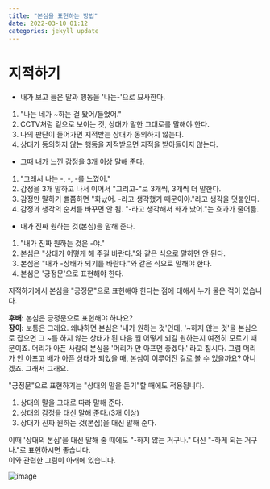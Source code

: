 ```yaml
---
title: "본심을 표현하는 방법"
date: 2022-03-10 01:12
categories: jekyll update
---
```


# 지적하기
* 내가 보고 들은 말과 행동을 '나는-'으로 묘사한다.
1. "나는 네가 ~하는 걸 봤어/들었어."
1. CCTV처럼 겉으로 보이는 것, 상대가 말한 그대로를 말해야 한다. 
1. 나의 판단이 들어가면 지적받는 상대가 동의하지 않는다.
1. 상대가 동의하지 않는 행동을 지적받으면 지적을 받아들이지 않는다.
* 그때 내가 느낀 감정을 3개 이상 말해 준다.
1. "그래서 나는 -, -, -를 느꼈어."
1. 감정을 3개 말하고 나서 이어서 "그리고-"로 3개씩, 3개씩 더 말한다.
1. 감정만 말하기 뻘쭘하면 "화났어. -라고 생각했기 때문이야."라고 생각을 덧붙인다.
1. 감정과 생각의 순서를 바꾸면 안 됨. "-라고 생각해서 화가 났어."는 효과가 줄어듦.
* 내가 진짜 원하는 것(본심)을 말해 준다.
1. "내가 진짜 원하는 것은 -야."
1. 본심은 "상대가 어떻게 해 주길 바란다."와 같은 식으로 말하면 안 된다.
1. 본심은 "내가 -상태가 되기를 바란다."와 같은 식으로 말해야 한다.
1. 본심은 '긍정문'으로 표현해야 한다.

지적하기에서 본심을 "긍정문"으로 표현해야 한다는 점에 대해서 누가 물은 적이 있습니다. 
> 
**후배:** 본심은 긍정문으로 표현해야 하나요?   
**장이:** 보통은 그래요. 왜냐하면 본심은 '내가 원하는 것'인데, '~하지 않는 것'을 본심으로 잡으면 그 ~를 하지 않는 상태가 된 다음 뭘 어떻게 되길 원하는지 여전히 모르기 때문이죠. 머리가 아픈 사람의 본심을 '머리가 안 아프면 좋겠다.' 라고 칩시다. 그럼 머리가 안 아프고 배가 아픈 상태가 되었을 때, 본심이 이루어진 걸로 볼 수 있을까요? 아니겠죠. 그래서 그래요.

"긍정문"으로 표현하기는 "상대의 말을 듣기"할 때에도 적용됩니다.
1. 상대의 말을 그대로 따라 말해 준다.
2. 상대의 감정을 대신 말해 준다.(3개 이상)
3. 상대가 진짜 원하는 것(본심)을 대신 말해 준다.

이때 '상대의 본심'을 대신 말해 줄 때에도 "-하지 않는 거구나." 대신 "-하게 되는 거구나."로 표현하시면 좋습니다.  
이와 관련한 그림이 아래에 있습니다.
	
![image](http://zipnumsa.github.io/media/bonsim.png)
